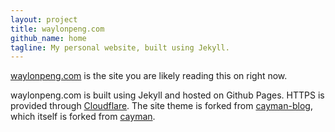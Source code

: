 ```yaml
---
layout: project
title: waylonpeng.com
github_name: home
tagline: My personal website, built using Jekyll.
---
```


[waylonpeng.com](www.waylonpeng.com) is the site you are likely reading this on right now.

waylonpeng.com is built using Jekyll and hosted on Github Pages. HTTPS is provided through [Cloudflare](https://www.cloudflare.com/). The site theme is forked from [cayman-blog](https://github.com/lorepirri/cayman-blog), which itself is forked from [cayman](https://github.com/pages-themes/cayman).

